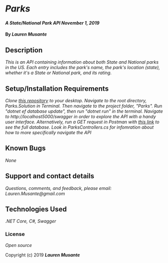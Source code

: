 # _Parks_

#### _A State/National Park API November 1, 2019_

#### By _**Lauren Musante**_

## Description

_This is an API containing information about both State and National parks in the US. Each entry includes the park's name, the park's location (state), whether it's a State or National park, and its rating._

## Setup/Installation Requirements

_Clone [this repository](https://github.com/LaurenMusante/Parks) to your desktop. Navigate to the root directory, Parks.Solution in Terminal. Then navigate to the project folder, "Parks". Run "dotnet ef database update", then run "dotnet run" in the terminal. Navigate to http://localhost5000/swagger in order to explore the API with a handy user interface. Alternatively, run a GET request in Postman with [this link](http://localhost:5000/api/parks/) to see the full database. Look in ParksControllers.cs for infomration about how to more specifically navigate the API_

## Known Bugs

_None_

## Support and contact details

_Questions, comments, and feedback, please email: Lauren.Musante@gmail.com_

## Technologies Used

_.NET Core, C#, Swagger_

### License

*Open source*

Copyright (c) 2019 **_Lauren Musante_**